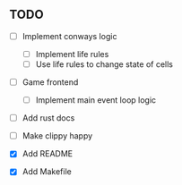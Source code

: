 ## TODO
- [ ] Implement conways logic
    - [ ] Implement life rules 
    - [ ] Use life rules to change state of cells
- [ ] Game frontend
    - [ ] Implement main event loop logic
- [ ] Add rust docs
- [ ] Make clippy happy
- [x] Add README
- [x] Add Makefile 



